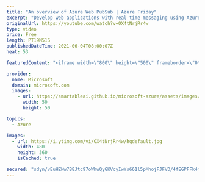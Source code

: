 ```yaml
---
title: "An overview of Azure Web PubSub | Azure Friday"
excerpt: "Develop web applications with real-time messaging using Azure Web PubSub, a fully managed service that supports native and serverless WebSockets.  David Fowler and Liangying Wei join Scott Hanselman to show how to build real time applications with WebSockets and Azure Web PubSub.  0:23 – Introduction"
originalUrl: https://youtube.com/watch?v=OX4tNrjRr4w
type: video
price: Free
length: PT19M51S
publishedDateTime: 2021-06-04T08:00:07Z
heat: 53

featuredContent: "<iframe width=\"800\" height=\"500\" frameborder=\"0\" src=\"https://www.youtube.com/embed/OX4tNrjRr4w\" allow=\"accelerometer; autoplay; encrypted-media; gyroscope; picture-in-picture\" allowfullscreen></iframe>"

provider:
  name: Microsoft
  domain: microsoft.com
  images:
    - url: https://smartableai.github.io/microsoft-azure/assets/images/organizations/microsoft.com-50x50.jpg
      width: 50
      height: 50

topics:
  - Azure

images:
  - url: https://i.ytimg.com/vi/OX4tNrjRr4w/hqdefault.jpg
    width: 480
    height: 360
    isCached: true

secured: "sdyn/vEuHZNw7B8Jtc97oWhwQyGKVcyIwYs661l5pMhojFJFVD/4fEGPFFk4mHqlaZXoe3p4+DLcEQTb7RisrXvKoEqC6rMH8lIEhMclxVJ26idbGkXtl3JfDl2RoNkfe6Ohvs37JHo4xTi4jFlp6fBYqzFRSpALYFT7rhUdb/kp0wXukypiqjNalETmc9Yt4qhp4lBLRg02Hx6340NJ2SgkdOQiJnvjGXg9Xb/s80Fpm0TlzuR2bCjwthR4j1BMEc0iySath188de3nVZ/Tf/DCRAR7sRRpNa1fmfr5InxTrFLhpQY2TkVod3mZWfxWrCAmLnuDzLI9eG9gxYuKFP4TzdDrWUpNm4RNg3yjf3NAYhd+lithm3lOEsZhSyIumOyweTYJl5y3aGGzbrvzYHOruKa208bDl7o+B4M02HA=;ry07zqSYeea55rU7JWBI4Q=="
---
```


